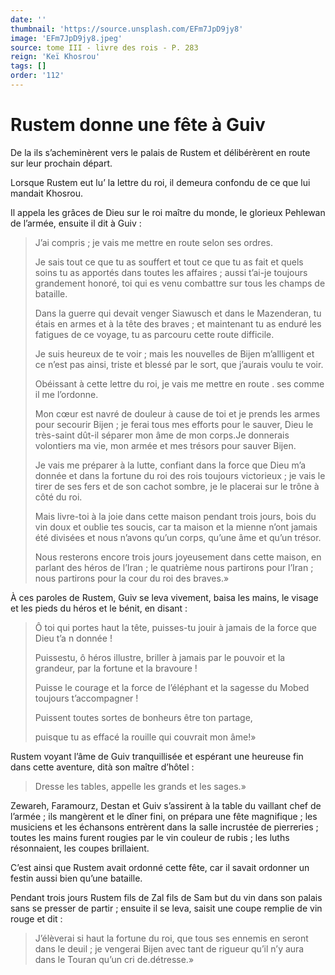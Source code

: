 ```yaml
---
date: ''
thumbnail: 'https://source.unsplash.com/EFm7JpD9jy8'
image: 'EFm7JpD9jy8.jpeg'
source: tome III - livre des rois - P. 283
reign: 'Keï Khosrou'
tags: []
order: '112'
---
```


# Rustem donne une fête à Guiv

De la ils s’acheminèrent vers le palais de Rustem et délibérèrent en route sur leur prochain départ.

Lorsque Rustem eut lu’ la lettre du roi, il demeura confondu de ce que lui mandait Khosrou.

Il appela les grâces de Dieu sur le roi maître du monde, le glorieux Pehlewan de l’armée, ensuite il dit à Guiv :

> J’ai compris ; je vais me mettre en route selon ses ordres.
>
> Je sais tout ce que tu as souffert et tout ce que tu as fait et quels soins tu as apportés dans toutes les affaires ; aussi t’ai-je toujours grandement honoré, toi qui es venu combattre sur tous les champs de bataille.
>
> Dans la guerre qui devait venger Siawusch et dans le Mazenderan, tu étais en armes et à la tête des braves ; et maintenant tu as enduré les fatigues de ce voyage, tu as parcouru cette route difficile.
>
> Je suis heureux de te voir ; mais les nouvelles de Bijen m’allligent et ce n’est pas ainsi, triste et blessé par le sort, que j’aurais voulu te voir.
>
> Obéissant à cette lettre du roi, je vais me mettre en route .
> ses comme il me l’ordonne.
>
> Mon cœur est navré de douleur à cause de toi et je prends les armes pour secourir Bijen ; je ferai tous mes efforts pour le sauver, Dieu le très-saint dût-il séparer mon âme de mon corps.Je donnerais volontiers ma vie, mon armée et mes trésors pour sauver Bijen.
>
> Je vais me préparer à la lutte, confiant dans la force que Dieu m’a donnée et dans la fortune du roi des rois toujours victorieux ; je vais le tirer de ses fers et de son cachot sombre, je le placerai sur le trône à côté du roi.
>
> Mais livre-toi à la joie dans cette maison pendant trois jours, bois du vin doux et oublie tes soucis, car ta maison et la mienne n’ont jamais été divisées et nous n’avons qu’un corps, qu’une âme et qu’un trésor.
>
> Nous resterons encore trois jours joyeusement dans cette maison, en parlant des héros de l’Iran ; le quatrième nous partirons pour l’Iran ; nous partirons pour la cour du roi des braves.»

À ces paroles de Rustem, Guiv se leva vivement, baisa les mains, le visage et les pieds du héros et le bénit, en disant :

> Ô toi qui portes haut la tête, puisses-tu jouir à jamais de la force que Dieu t’a n donnée !
>
> Puissestu, ô héros illustre, briller à jamais par le pouvoir et la grandeur, par la fortune et la bravoure !
>
> Puisse le courage et la force de l’éléphant et la sagesse du Mobed toujours t’accompagner !
>
> Puissent toutes sortes de bonheurs être ton partage,
>
> puisque tu as effacé la rouille qui couvrait mon âme!»

Rustem voyant l’âme de Guiv tranquillisée et espérant une heureuse fin dans cette aventure, dità son maître d’hôtel :

> Dresse les tables, appelle les grands et les sages.»

Zewareh, Faramourz, Destan et Guiv s’assirent à la table du vaillant chef de l’armée ; ils mangèrent et le dîner fini, on prépara une fête magnifique ; les musiciens et les échansons entrèrent dans la salle incrustée de pierreries ; toutes les mains furent rougies par le vin couleur de rubis ; les luths résonnaient, les coupes brillaient.

C’est ainsi que Rustem avait ordonné cette fête, car il savait ordonner un festin aussi bien qu’une bataille.

Pendant trois jours Rustem fils de Zal fils de Sam but du vin dans son palais sans se presser de partir ; ensuite il se leva, saisit une coupe remplie de vin rouge et dit :

> J’élèverai si haut la fortune du roi, que tous ses ennemis en seront dans le deuil ; je vengerai Bijen avec tant de rigueur qu’il n’y aura dans le Touran qu’un cri de.détresse.»
